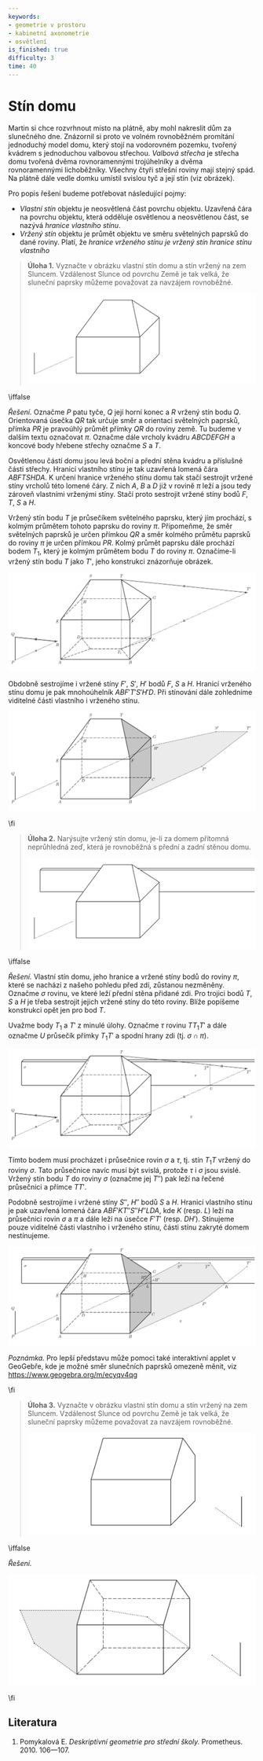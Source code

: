 ```yaml
---
keywords:
- geometrie v prostoru
- kabinetní axonometrie
- osvětlení
is_finished: true
difficulty: 3
time: 40
---
```


# Stín domu

Martin si chce rozvrhnout místo na plátně, aby mohl 
nakreslit dům za slunečného dne. Znázornil si proto ve 
volném rovnoběžném promítání jednoduchý model domu, 
který stojí na vodorovném pozemku, tvořený kvádrem s 
jednoduchou valbovou střechou. *Valbová střecha* je střecha domu 
tvořená dvěma rovnoramennými trojúhelníky a dvěma rovnoramennými 
lichoběžníky. Všechny čtyři střešní roviny mají stejný 
spád. Na plátně dále vedle domku umístil svislou tyč a její stín (viz obrázek).

Pro popis řešení budeme potřebovat následující pojmy:

* *Vlastní stín* objektu je neosvětlená část povrchu objektu. 
Uzavřená čára na povrchu objektu, která odděluje osvětlenou a 
neosvětlenou část, se nazývá *hranice vlastního stínu*.
* *Vržený stín* objektu je průmět objektu ve směru světelných 
paprsků do dané roviny. Platí, že *hranice vrženého stínu je vržený 
stín hranice stínu vlastního*

> **Úloha 1.** Vyznačte v obrázku vlastní stín domu a 
> stín vržený na zem Sluncem. Vzdálenost Slunce od povrchu Země je tak velká, že sluneční paprsky můžeme považovat za navzájem rovnoběžné.
>
>![Model domu se zadaným osvětlením](math4you_00017_zadani_a.jpg)

\iffalse

*Řešení.* Označme $P$ patu tyče, $Q$ její horní konec a $R$ vržený 
stín bodu $Q$. Orientovaná úsečka $QR$ tak určuje směr a orientaci 
světelných paprsků, přímka $PR$ je pravoúhlý průmět přímky $QR$ do 
roviny země. Tu budeme v dalším textu označovat $\pi$. Označme dále 
vrcholy kvádru $ABCDEFGH$ a koncové body hřebene střechy 
označme $S$ a $T$.

Osvětlenou částí domu jsou levá boční a přední stěna kvádru a příslušné části střechy. Hranicí vlastního stínu je tak uzavřená lomená čára 
$ABFTSHDA$. K určení hranice vrženého stínu domu tak stačí 
sestrojit vržené stíny vrcholů této lomené čáry. Z nich $A$, $B$ a 
$D$ již v rovině $\pi$ leží a jsou tedy zároveň vlastními vrženými 
stíny. Stačí proto sestrojit vržené stíny bodů $F$, $T$, $S$ a 
$H$. 
 
Vržený stín bodu $T$ je průsečíkem světelného paprsku, který jím 
prochází, s kolmým průmětem tohoto paprsku do roviny $\pi$. 
Připomeňme, že směr světelných paprsků je určen přímkou $QR$ a 
směr kolmého průmětu paprsků do roviny $\pi$ je určen přímkou 
$PR$. Kolmý průmět paprsku dále prochází bodem $T_1$, který je 
kolmým průmětem bodu $T$ do roviny $\pi$. Označíme-li vržený stín 
bodu $T$ jako $T'$, jeho konstrukci znázorňuje obrázek.

![Sestrojení vrženého stínu bodu $T$](math4you_00017_reseni_a1.jpg)

Obdobně sestrojíme i vržené stíny $F'$, $S'$, $H'$ bodů $F$, $S$ a 
$H$. Hranicí vrženého stínu domu je pak mnohoúhelník 
$ABF'T'S'H'D$. Při stínování dále zohledníme viditelné části 
vlastního i vrženého stínu.

![Vržený a vlastní stín domu](math4you_00017_reseni_a2.jpg)

\fi

> **Úloha 2.** Narýsujte vržený stín domu, je-li za domem přítomná 
> neprůhledná zeď, která je rovnoběžná s přední a zadní stěnou 
> domu.
>
>![Model domu se zdí a zadaným osvětlením](math4you_00017_zadani_b.jpg)

\iffalse

*Řešení.*  Vlastní stín domu, jeho hranice a vržené stíny bodů do roviny $\pi$, které se nachází z našeho pohledu před zdí, zůstanou nezměněny. Označme $\sigma$ 
rovinu, ve které leží přední stěna přidané zdi. Pro trojici bodů $T$, 
$S$ a $H$ je třeba sestrojit jejich vržené stíny do této roviny. 
Blíže popíšeme konstrukci opět jen pro bod $T$.

Uvažme body $T_1$ a $T'$ z minulé úlohy. Označme $\tau$ rovinu 
$TT_1T'$ a dále označme $U$ průsečík přímky $T_1T'$ a spodní hrany 
zdi (tj. $\sigma\cap\pi$). 

![Sestrojení vrženého stínu bodu se zdí](math4you_00017_reseni_b1.jpg)

Tímto bodem musí procházet i průsečnice rovin $\sigma$ a $\tau$, 
tj. stín $T_1T$ vržený do roviny $\sigma$. Tato průsečnice navíc 
musí být svislá, protože $\tau$ i $\sigma$ jsou svislé. Vržený stín 
bodu $T$ do roviny $\sigma$ (označme jej $T''$) pak leží na řečené 
průsečnici a přímce $TT'$.

Podobně sestrojíme i vržené stíny $S''$, $H''$ bodů $S$ a $H$. 
Hranicí vlastního stínu je pak uzavřená lomená čára 
$ABF'KT''S''H''LDA$, kde $K$ (resp. $L$) leží na průsečnici rovin 
$\sigma$ a $\pi$ a dále leží na úsečce $F'T'$ (resp. $DH'$). Stínujeme pouze viditelné části vlastního i vrženého stínu, části stínu zakryté domem nestínujeme.

![Vržený a vlastní stín celého domu se zdí](math4you_00017_reseni_b2.jpg)

*Poznámka.* Pro lepší představu může pomoci také interaktivní 
applet v GeoGebře, kde je možné směr slunečních paprsků omezeně 
měnit, viz <https://www.geogebra.org/m/ecyqv4qg>

\fi



> **Úloha 3.** Vyznačte v obrázku vlastní stín domu a 
> stín vržený na zem Sluncem. Vzdálenost Slunce od povrchu Země je tak velká, že sluneční paprsky můžeme považovat za navzájem rovnoběžné.
>
>![Model domu se zadaným osvětlením](00017_obr7.jpg)

\iffalse

*Řešení.*

![Vržený a vlastní stín domu](00017_obr8.jpg)
 
\fi

## Literatura 

1. Pomykalová E. *Deskriptivní geometrie pro střední školy.* Prometheus. 2010. 106—107.
